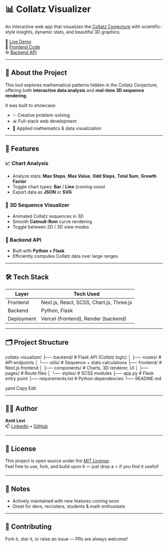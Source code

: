 # 📊 Collatz Visualizer

An interactive web app that visualizes the [Collatz Conjecture](https://en.wikipedia.org/wiki/Collatz_conjecture) with scientific-style insights, dynamic stats, and beautiful 3D graphics.

🔗 [Live Demo](https://collatz-visualizer.vercel.app)  
📁 [Frontend Code](https://github.com/AmiteK23/Collatz-Visualizer/tree/main/frontend)  
⚙️ [Backend API](https://github.com/AmiteK23/Collatz-Visualizer/tree/main/backend)

---

## 🧠 About the Project

This tool explores mathematical patterns hidden in the Collatz Conjecture, offering both **interactive data analysis** and **real-time 3D sequence rendering**.

It was built to showcase:

- ✨ Creative problem-solving
- 📊 Full-stack web development
- 🧮 Applied mathematics & data visualization

---

## 🚀 Features

### 📈 Chart Analysis

- Analyze stats: **Max Steps**, **Max Value**, **Odd Steps**, **Total Sum**, **Growth Factor**
- Toggle chart types: **Bar** / **Line** _(coming soon)_
- Export data as **JSON** or **SVG**

### 🌌 3D Sequence Visualizer

- Animated Collatz sequences in 3D
- Smooth **Catmull-Rom** curve rendering
- Toggle between 2D / 3D view modes

### 🧮 Backend API

- Built with **Python + Flask**
- Efficiently computes Collatz data over large ranges

---

## 🛠️ Tech Stack

| Layer      | Tech Used                                |
| ---------- | ---------------------------------------- |
| Frontend   | Next.js, React, SCSS, Chart.js, Three.js |
| Backend    | Python, Flask                            |
| Deployment | Vercel (frontend), Render (backend)      |

---

## 🗂️ Project Structure

collatz-visualizer/ ├── backend/ # Flask API (Collatz logic) │ ├── routes/ # API endpoints │ └── utils/ # Sequence + stats calculations ├── frontend/ # Next.js frontend │ ├── components/ # Charts, 3D renderer, UI │ ├── pages/ # Route files │ └── styles/ # SCSS modules ├── app.py # Flask entry point ├── requirements.txt # Python dependencies └── README.md

yaml
Copy
Edit

---

## 👨‍💻 Author

**Amit Levi**  
📫 [LinkedIn](https://www.linkedin.com/in/amit-levi-538558221) • [GitHub](https://github.com/AmiteK23)

---

## 📝 License

This project is open source under the [MIT License](LICENSE).  
Feel free to use, fork, and build upon it — just drop a ⭐ if you find it useful!

---

## 📌 Notes

- Actively maintained with new features coming soon
- Great for devs, recruiters, students & math enthusiasts

---

## 🌟 Contributing

Fork it, star it, or raise an issue — PRs are always welcome!
